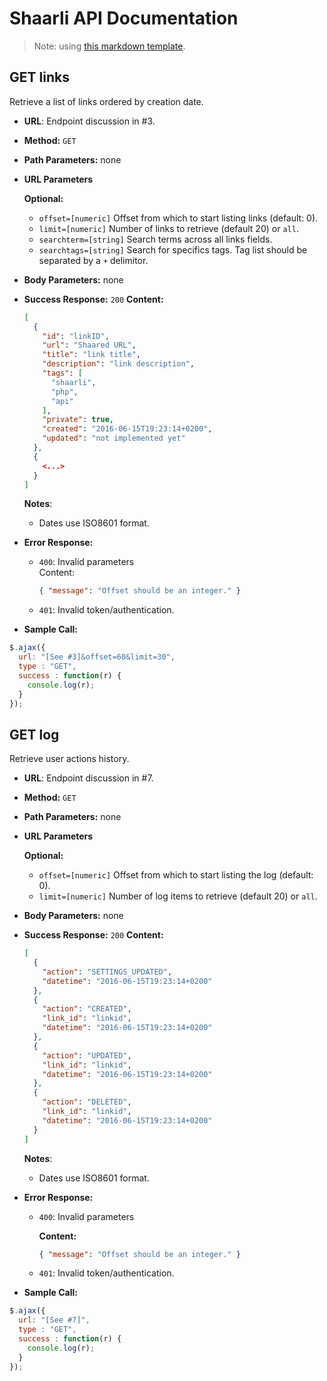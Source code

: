 # Shaarli API Documentation

> Note: using [this markdown template](https://gist.github.com/iros/3426278).

## **GET links**

Retrieve a list of links ordered by creation date.

* **URL**: Endpoint discussion in #3.
* **Method:** `GET`
* **Path Parameters:** none
* **URL Parameters**

   **Optional:**
 
    * `offset=[numeric]`
      Offset from which to start listing links (default: 0).
    * `limit=[numeric]`
      Number of links to retrieve (default 20) or `all`.
    * `searchterm=[string]`
      Search terms across all links fields.
    * `searchtags=[string]`
      Search for specifics tags. Tag list should be separated by a `+` delimitor.
* **Body Parameters:** none

* **Success Response:** `200`
  **Content:** 
    ```json
    [
      { 
        "id": "linkID",
        "url": "Shaared URL",
        "title": "link title",
        "description": "link description",
        "tags": [
          "shaarli",
          "php",
          "api"
        ],
        "private": true,
        "created": "2016-06-15T19:23:14+0200",
        "updated": "not implemented yet"
      },
      {
        <...>
      }
    ]
    ```
  **Notes**: 
    * Dates use ISO8601 format.
 
* **Error Response:**
  - `400`: Invalid parameters  
    Content:
    ```json
    { "message": "Offset should be an integer." }
    ```
  - `401`: Invalid token/authentication.

* **Sample Call:**

```javascript
$.ajax({
  url: "[See #3]&offset=60&limit=30",
  type : "GET",
  success : function(r) {
    console.log(r);
  }
});
```

## **GET log**

Retrieve user actions history.

* **URL**: Endpoint discussion in #7.
* **Method:** `GET`
* **Path Parameters:** none
* **URL Parameters**

   **Optional:**
 
    * `offset=[numeric]`
      Offset from which to start listing the log (default: 0).
    * `limit=[numeric]`
      Number of log items to retrieve (default 20) or `all`.
      
* **Body Parameters:** none
* **Success Response:** `200`
  **Content:** 
    ```json
    [
      {
        "action": "SETTINGS_UPDATED",
        "datetime": "2016-06-15T19:23:14+0200"
      },
      { 
        "action": "CREATED",
        "link_id": "linkid",
        "datetime": "2016-06-15T19:23:14+0200"
      },
      {
        "action": "UPDATED",
        "link_id": "linkid",
        "datetime": "2016-06-15T19:23:14+0200"
      },
      {
        "action": "DELETED",
        "link_id": "linkid",
        "datetime": "2016-06-15T19:23:14+0200"
      }      
    ]
    ```
  **Notes**: 
    * Dates use ISO8601 format.
 
* **Error Response:**
  - `400`: Invalid parameters

    **Content:**
    ```json
    { "message": "Offset should be an integer." }
    ```
  - `401`: Invalid token/authentication.

* **Sample Call:**

```javascript
$.ajax({
  url: "[See #7]",
  type : "GET",
  success : function(r) {
    console.log(r);
  }
});
```
